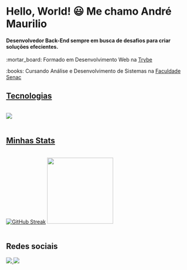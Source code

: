  # Hello, World! :smiley: Me chamo André Maurilio
 
 #### Desenvolvedor Back-End sempre em busca de desafios para criar soluções efecientes. 
<p> :mortar_board: Formado em Desenvolvimento Web na <a href='https://www.betrybe.com/' target='_blank'>Trybe</a></p>
<p> :books: Cursando Análise e Desenvolvimento de Sistemas na <a href='https://faculdadesenacpe.edu.br/graduacao/analise-e-desenvolvimento-de-sistemas' target='_blank'>Faculdade Senac</p>
 
## Tecnologias 
<br>
<div>
<img src="https://skillicons.dev/icons?i=git,js,java,ts,nodejs,react,spring,docker,sequelize,hibernate,mysql" />
</div>
<br>

##  Minhas Stats
<br>
<div>
<a href="https://github.com/seu-usuário-aqui">
<a href="https://git.io/streak-stats"><img src="https://streak-stats.demolab.com?user=AndreMaurilioDEV&theme=vue-dark" alt="GitHub Streak" /></a>
<img loading="lazy" height="180em" src="https://github-readme-stats.vercel.app/api?username=AndreMaurilioDEV&show_icons=true&theme=vue-dark&include_all_commits=true&count_private=true"/>
</div>
<br>

##  Redes sociais
<div>
<a href="https://www.linkedin.com/in/andremaurilio" target="_blank">
<img src="https://skillicons.dev/icons?i=linkedin" />
</a>
<a href="mailto:contato@andreandrade1920@gmail.com">
 <img src="https://skillicons.dev/icons?i=gmail"/>
</a>
</div>
